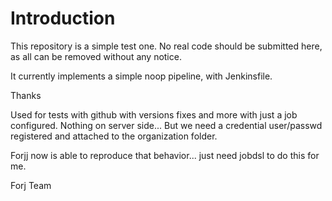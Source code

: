 # Introduction

This repository is a simple test one.
No real code should be submitted here, as all can be removed without any notice.

It currently implements a simple noop pipeline, with Jenkinsfile.

Thanks

Used for tests with github with versions fixes and more with just a job configured. Nothing on server side...
But we need a credential user/passwd registered and attached to the organization folder.

Forjj now is able to reproduce that behavior... just need jobdsl to do this for me.

Forj Team
